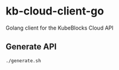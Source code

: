 # kb-cloud-client-go
Golang client for the KubeBlocks Cloud API


## Generate API

```bash
./generate.sh
```